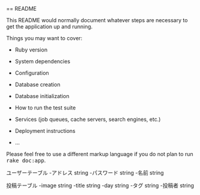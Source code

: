 == README

This README would normally document whatever steps are necessary to get the
application up and running.

Things you may want to cover:

* Ruby version

* System dependencies

* Configuration

* Database creation

* Database initialization

* How to run the test suite

* Services (job queues, cache servers, search engines, etc.)

* Deployment instructions

* ...


Please feel free to use a different markup language if you do not plan to run
<tt>rake doc:app</tt>.

ユーザーテーブル
-アドレス string
-パスワード string
-名前 string

投稿テーブル
-image string
-title string
-day string
-タグ string
-投稿者 string
